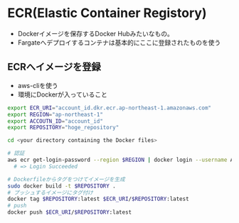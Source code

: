 ECR(Elastic Container Registory)
===

- Dockerイメージを保存するDocker Hubみたいなもの。
- Fargateへデプロイするコンテナは基本的にここに登録されたものを使う

## ECRへイメージを登録
- aws-cliを使う
- 環境にDockerが入っていること

```sh
export ECR_URI="account_id.dkr.ecr.ap-northeast-1.amazonaws.com"
export REGION="ap-northeast-1"
export ACCOUTN_ID="account_id"
export REPOSITORY="hoge_repository"

cd <your directory containing the Docker files>

# 認証
aws ecr get-login-password --region $REGION | docker login --username AWS --password-stdin $ACCOUTN_ID.dkr.ecr.$REGION.amazonaws.com
  # => Login Succeeded

# Dockerfileからタグをつけてイメージを生成
sudo docker build -t $REPOSITORY .
# プッシュするイメージにタグ付け
docker tag $REPOSITORY:latest $ECR_URI/$REPOSITORY:latest
# push
docker push $ECR_URI/$REPOSITORY:latest
```
